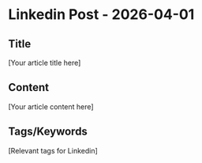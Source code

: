 # Linkedin Post - 2026-04-01

## Title
[Your article title here]

## Content
[Your article content here]

## Tags/Keywords
[Relevant tags for Linkedin]
